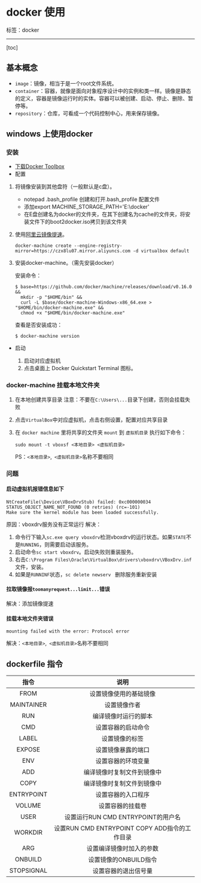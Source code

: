 ﻿# docker 使用

标签：docker

---

[toc]

## 基本概念

- `image`：镜像，相当于是一个root文件系统。
- `container`：容器，就像是面向对象程序设计中的实例和类一样。镜像是静态的定义，容器是镜像运行时的实体。容器可以被创建、启动、停止、删除、暂停等。
- `repository`：仓库，可看成一个代码控制中心，用来保存镜像。

## windows 上使用docker

### 安装

- [下载Docker Toolbox](http://mirrors.aliyun.com/docker-toolbox/windows/docker-toolbox/)
- 配置

1. 将镜像安装到其他盘符（一般默认是c盘）。
    - notepad .bash_profile 创建和打开.bash_profile 配置文件
    - 添加export MACHINE_STORAGE_PATH='E:\docker'
    - 在E盘创建名为docker的文件夹，在其下创建名为cache的文件夹，将安装文件下的boot2docker.iso拷贝到该文件夹

1. 使用[阿里云镜像提速](https://cr.console.aliyun.com/cn-hangzhou/instances/mirrors)。
    ```
    docker-machine create --engine-registry-mirror=https://czx8lu07.mirror.aliyuncs.com -d virtualbox default
    ```
    
1. 安装docker-machine。（需先安装docker）

    安装命令：
    ```
    $ base=https://github.com/docker/machine/releases/download/v0.16.0 &&
      mkdir -p "$HOME/bin" &&
      curl -L $base/docker-machine-Windows-x86_64.exe > "$HOME/bin/docker-machine.exe" &&
      chmod +x "$HOME/bin/docker-machine.exe"
    ```
    查看是否安装成功：
    ```
    $ docker-machine version
    ```

- 启动

    1. 启动对应虚拟机
    1. 点击桌面上 Docker Quickstart Terminal 图标。

### docker-machine 挂载本地文件夹

1. 在本地创建共享目录
注意：不要在`C:\Users\...`目录下创建，否则会挂载失败
1. 点击`VirtualBox`中对应虚拟机，点击右侧设置，配置对应共享目录
1. 在 `docker machine` 里将共享的文件夹 `mount` 到 `虚拟机目录`
    执行如下命令：

    ```
    sudo mount -t vboxsf <本地目录> <虚拟机目录>
    ```
    
    PS：`<本地目录>`,` <虚拟机目录>`名称不要相同

### 问题

#### 启动虚拟机报错信息如下

```
NtCreateFile(\Device\VBoxDrvStub) failed: 0xc000000034
STATUS_OBJECT_NAME_NOT_FOUND (0 retries) (rc=-101)
Make sure the kernel module has been loaded successfully.
```
原因：vboxdrv服务没有正常运行
解决：
1. 命令行下输入`sc.exe query vboxdrv`检测vboxdrv的运行状态。如果`STATE`不是`RUNNING`，则需要启动该服务。
2. 启动命令`sc start vboxdrv`。启动失败则重装服务。
3. 右击`C:\Program Files\Oracle\VirtualBox\drivers\vboxdrv\VBoxDrv.inf`文件，安装。
4. 如果是`RUNNINF`状态，`sc delete newserv ` 删除服务重新安装

#### 拉取镜像报`toomanyrequest...limit...`错误
解决：添加镜像提速

#### 挂载本地文件夹错误
```
mounting failed with the error: Protocol error
```
解决：`<本地目录>`,` <虚拟机目录>`名称不要相同

## dockerfile 指令

|指令|说明|
|:---:|:---:|
|FROM|设置镜像使用的基础镜像
|MAINTAINER|设置镜像作者
|RUN|编译镜像时运行的脚本
|CMD|设置容器的启动命令
|LABEL|设置镜像的标签
|EXPOSE|设置镜像暴露的端口
|ENV|设置容器的环境变量
|ADD|编译镜像时复制文件到镜像中
|COPY|编译镜像时复制文件到镜像中
|ENTRYPOINT|设置容器的入口程序
|VOLUME|设置容器的挂载卷
|USER|设置运行RUN CMD ENTRYPOINT的用户名
|WORKDIR|设置RUN CMD ENTRYPOINT COPY ADD指令的工作目录
|ARG|设置编译镜像时加入的参数
|ONBUILD|设置镜像的ONBUILD指令
|STOPSIGNAL|设置容器的退出信号量